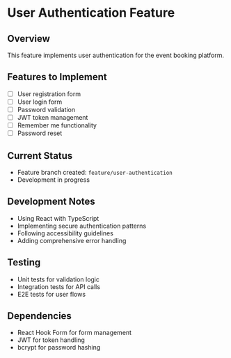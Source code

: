# User Authentication Feature

## Overview
This feature implements user authentication for the event booking platform.

## Features to Implement
- [ ] User registration form
- [ ] User login form
- [ ] Password validation
- [ ] JWT token management
- [ ] Remember me functionality
- [ ] Password reset

## Current Status
- Feature branch created: `feature/user-authentication`
- Development in progress

## Development Notes
- Using React with TypeScript
- Implementing secure authentication patterns
- Following accessibility guidelines
- Adding comprehensive error handling

## Testing
- Unit tests for validation logic
- Integration tests for API calls
- E2E tests for user flows

## Dependencies
- React Hook Form for form management
- JWT for token handling
- bcrypt for password hashing
